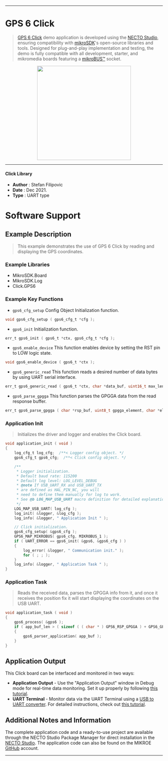 
---
# GPS 6 Click

> [GPS 6 Click](https://www.mikroe.com/?pid_product=MIKROE-5115) demo application is developed using
the [NECTO Studio](https://www.mikroe.com/necto), ensuring compatibility with [mikroSDK](https://www.mikroe.com/mikrosdk)'s
open-source libraries and tools. Designed for plug-and-play implementation and testing, the demo is fully compatible with
all development, starter, and mikromedia boards featuring a [mikroBUS&trade;](https://www.mikroe.com/mikrobus) socket.

<p align="center">
  <img src="https://www.mikroe.com/?pid_product=MIKROE-5115&image=1" height=300px>
</p>

---

#### Click Library

- **Author**        : Stefan Filipovic
- **Date**          : Dec 2021.
- **Type**          : UART type

# Software Support

## Example Description

> This example demonstrates the use of GPS 6 Click by reading and displaying the GPS coordinates.

### Example Libraries

- MikroSDK.Board
- MikroSDK.Log
- Click.GPS6

### Example Key Functions

- `gps6_cfg_setup` Config Object Initialization function.
```c
void gps6_cfg_setup ( gps6_cfg_t *cfg );
```

- `gps6_init` Initialization function.
```c
err_t gps6_init ( gps6_t *ctx, gps6_cfg_t *cfg );
```

- `gps6_enable_device` This function enables device by setting the RST pin to LOW logic state.
```c
void gps6_enable_device ( gps6_t *ctx );
```

- `gps6_generic_read` This function reads a desired number of data bytes by using UART serial interface.
```c
err_t gps6_generic_read ( gps6_t *ctx, char *data_buf, uint16_t max_len );
```

- `gps6_parse_gpgga` This function parses the GPGGA data from the read response buffer.
```c
err_t gps6_parse_gpgga ( char *rsp_buf, uint8_t gpgga_element, char *element_data );
```

### Application Init

> Initializes the driver and logger and enables the Click board.

```c
void application_init ( void )
{
    log_cfg_t log_cfg;  /**< Logger config object. */
    gps6_cfg_t gps6_cfg;  /**< Click config object. */

    /** 
     * Logger initialization.
     * Default baud rate: 115200
     * Default log level: LOG_LEVEL_DEBUG
     * @note If USB_UART_RX and USB_UART_TX 
     * are defined as HAL_PIN_NC, you will 
     * need to define them manually for log to work. 
     * See @b LOG_MAP_USB_UART macro definition for detailed explanation.
     */
    LOG_MAP_USB_UART( log_cfg );
    log_init( &logger, &log_cfg );
    log_info( &logger, " Application Init " );

    // Click initialization.
    gps6_cfg_setup( &gps6_cfg );
    GPS6_MAP_MIKROBUS( gps6_cfg, MIKROBUS_1 );
    if ( UART_ERROR == gps6_init( &gps6, &gps6_cfg ) ) 
    {
        log_error( &logger, " Communication init." );
        for ( ; ; );
    }
    log_info( &logger, " Application Task " );
}
```

### Application Task

> Reads the received data, parses the GPGGA info from it, and once it receives the position fix it will start displaying the coordinates on the USB UART.

```c
void application_task ( void )
{
    gps6_process( &gps6 );
    if ( app_buf_len > ( sizeof ( ( char * ) GPS6_RSP_GPGGA ) + GPS6_GPGGA_ELEMENT_SIZE ) ) 
    {
        gps6_parser_application( app_buf );
    }
}
```

## Application Output

This Click board can be interfaced and monitored in two ways:
- **Application Output** - Use the "Application Output" window in Debug mode for real-time data monitoring.
Set it up properly by following [this tutorial](https://www.youtube.com/watch?v=ta5yyk1Woy4).
- **UART Terminal** - Monitor data via the UART Terminal using
a [USB to UART converter](https://www.mikroe.com/click/interface/usb?interface*=uart,uart). For detailed instructions,
check out [this tutorial](https://help.mikroe.com/necto/v2/Getting%20Started/Tools/UARTTerminalTool).

## Additional Notes and Information

The complete application code and a ready-to-use project are available through the NECTO Studio Package Manager for 
direct installation in the [NECTO Studio](https://www.mikroe.com/necto). The application code can also be found on
the MIKROE [GitHub](https://github.com/MikroElektronika/mikrosdk_click_v2) account.

---
